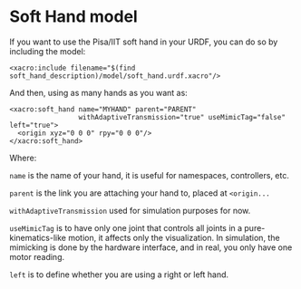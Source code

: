 Soft Hand model
===============

If you want to use the Pisa/IIT soft hand in your URDF, you can do so by including the model:

`<xacro:include filename="$(find soft_hand_description)/model/soft_hand.urdf.xacro"/>`

And then, using as many hands as you want as:

```
<xacro:soft_hand name="MYHAND" parent="PARENT" 
                 withAdaptiveTransmission="true" useMimicTag="false" left="true">
  <origin xyz="0 0 0" rpy="0 0 0"/>
</xacro:soft_hand>
```
Where:

`name` is the name of your hand, it is useful for namespaces, controllers, etc.

`parent` is the link you are attaching your hand to, placed at `<origin...`

`withAdaptiveTransmission` used  for simulation purposes for now.

`useMimicTag` is to have only one joint that controls all joints in a pure-kinematics-like motion, it affects only the visualization. In simulation, the mimicking is done by the hardware interface, and in real, you only have one motor reading.

`left` is to define whether you are using a right or left hand.

